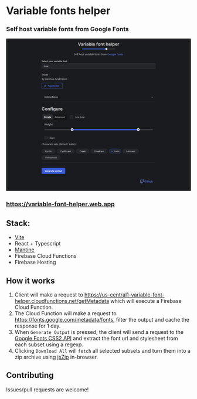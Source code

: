 # Variable fonts helper

### Self host variable fonts from Google Fonts

![Screenshot of the variable font helper web app](screenshot.png)

### <https://variable-font-helper.web.app>

## Stack:
* [Vite](https://vitejs.dev)
* React + Typescript
* [Mantine](https://mantine.dev)
* Firebase Cloud Functions
* Firebase Hosting

## How it works

1. Client will make a request to <https://us-central1-variable-font-helper.cloudfunctions.net/getMetadata> which will execute a Firebase Cloud Function.
2. The Cloud Function will make a request to <https://fonts.google.com/metadata/fonts>, filter the output and cache the response for 1 day.
3. When `Generate Output` is pressed, the client will send a request to the [Google Fonts CSS2 API](https://developers.google.com/fonts/docs/css2#api_url_specification) and extract the font url and stylesheet from each subset using a regexp.
4. Clicking `Download All` will `fetch` all selected subsets and turn them into a zip archive using [jsZip](https://www.npmjs.com/package/jszip) in-browser.

## Contributing

Issues/pull requests are welcome!